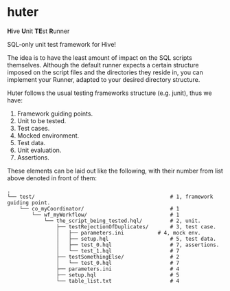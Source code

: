 # huter
**H**ive **U**nit **TE**st **R**unner

SQL-only unit test framework for Hive!

The idea is to have the least amount of impact on the SQL scripts themselves. Although the default runner expects a certain structure imposed on the script files and the directories they reside in, you can implement your Runner, adapted to your desired directory structure.

Huter follows the usual testing frameworks structure (e.g. junit), thus we have:

1. Framework guiding points.
2. Unit to be tested.
3. Test cases.
4. Mocked environment.
5. Test data.
6. Unit evaluation.
7. Assertions.

These elements can be laid out like the following, with their number from list above denoted in front of them:

```
.
└── test/                                            # 1, framework guiding point.
    └── co_myCoordinator/                            # 1
        └── wf_myWorkflow/                           # 1
            └── the_script_being_tested.hql/         # 2, unit.
                ├── testRejectionOfDuplicates/       # 3, test case.
                │   ├── parameters.ini		     # 4, mock env.
                │   ├── setup.hql                    # 5, test data.
                │   ├── test_0.hql                   # 7, assertions.
                │   └── test_1.hql                   # 7
                ├── testSomethingElse/               # 2
                │   └── test_0.hql                   # 7
                ├── parameters.ini                   # 4
                ├── setup.hql                        # 5
                └── table_list.txt                   # 4
```
